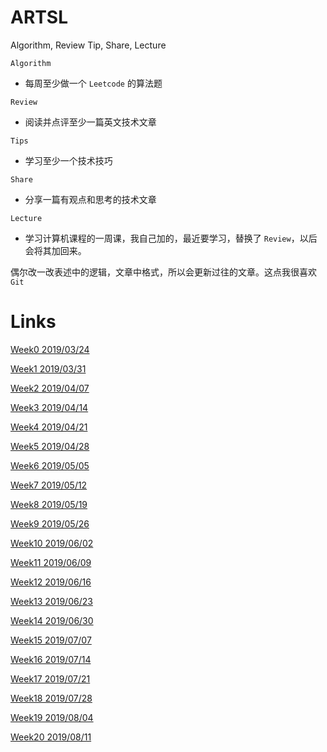 # ARTSL
Algorithm, Review Tip, Share, Lecture

`Algorithm`
- 每周至少做一个 `Leetcode` 的算法题

`Review`
- 阅读并点评至少一篇英文技术文章

`Tips`
- 学习至少一个技术技巧

`Share`
- 分享一篇有观点和思考的技术文章

`Lecture`
- 学习计算机课程的一周课，我自己加的，最近要学习，替换了 `Review`，以后会将其加回来。


偶尔改一改表述中的逻辑，文章中格式，所以会更新过往的文章。这点我很喜欢 `Git`

# Links

[Week0 2019/03/24](https://github.com/rubust-ai/ARTSL/blob/master/week0.md)

[Week1 2019/03/31](https://github.com/rubust-ai/ARTSL/blob/master/week1.md)


[Week2 2019/04/07](https://github.com/rubust-ai/ARTSL/blob/master/week2.md)


[Week3 2019/04/14](https://github.com/rubust-ai/ARTSL/blob/master/week3.md)


[Week4 2019/04/21](https://github.com/rubust-ai/ARTSL/blob/master/week4.md)



[Week5 2019/04/28](https://github.com/rubust-ai/ARTSL/blob/master/week5.md)


[Week6 2019/05/05](https://github.com/rubust-ai/ARTSL/blob/master/week6.md)


[Week7 2019/05/12](https://github.com/rubust-ai/ARTSL/blob/master/week7.md)



[Week8 2019/05/19](https://github.com/rubust-ai/ARTSL/blob/master/week8.md)



[Week9 2019/05/26](https://github.com/rubust-ai/ARTSL/blob/master/week9.md)



[Week10 2019/06/02](https://github.com/rubust-ai/ARTSL/blob/master/week10.md)



[Week11 2019/06/09](https://github.com/rubust-ai/ARTSL/blob/master/week11.md)


[Week12 2019/06/16](https://github.com/rubust-ai/ARTSL/blob/master/week12.md)

[Week13 2019/06/23](https://github.com/rubust-ai/ARTSL/blob/master/week13.md)

[Week14 2019/06/30](https://github.com/rubust-ai/ARTSL/blob/master/week14.md)


[Week15 2019/07/07](https://github.com/rubust-ai/ARTSL/blob/master/week15.md)



[Week16 2019/07/14](https://github.com/rubust-ai/ARTSL/blob/master/week16.md)




[Week17 2019/07/21](https://github.com/rubust-ai/ARTSL/blob/master/week17.md)

[Week18 2019/07/28](https://github.com/rubust-ai/ARTSL/blob/master/week18.md)


[Week19 2019/08/04](https://github.com/rubust-ai/ARTSL/blob/master/week19.md)


[Week20 2019/08/11](https://github.com/rubust-ai/ARTSL/blob/master/week20.md)




